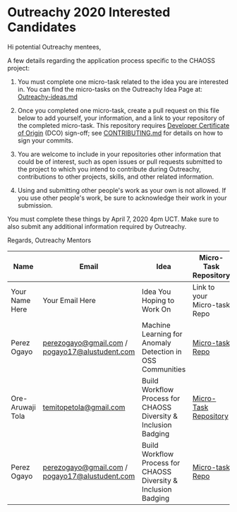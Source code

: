 # Outreachy 2020 Interested Candidates

Hi potential Outreachy mentees,

A few details regarding the application process specific to the CHAOSS project:

1) You must complete one micro-task related to the idea you are interested in. You can find the micro-tasks on the Outreachy Idea Page at: [Outreachy-ideas.md](./Outreachy-ideas.md)

2) Once you completed one micro-task, create a pull request on this file below to add yourself, your information, and a link to your repository of the completed micro-task. This repository requires [Developer Certificate of Origin](https://developercertificate.org/) (DCO) sign-off; see [CONTRIBUTING.md](https://github.com/chaoss/governance/blob/master/CONTRIBUTING.md#code-or-document-change-contributions-github-interface) for details on how to sign your commits.

3) You are welcome to include in your repositories other information that could be of interest, such as open issues or pull requests submitted to the project to which you intend to contribute during Outreachy, contributions to other projects, skills, and other related information.

4) Using and submitting other people's work as your own is not allowed. If you use other people's work, be sure to acknowledge their work in your submission.

You must complete these things by April 7, 2020 4pm UCT. Make sure to also submit any additional information required by Outreachy. 

Regards,
Outreachy Mentors

| Name | Email | Idea | Micro-Task Repository | Project Proposal |
| --- | --- | --- | --- | --- |
| Your Name Here | Your Email Here |  Idea You Hoping to Work On | Link to your Micro-task Repo | Link to Your Proposal |
| Perez Ogayo | perezogayo@gmail.com / pogayo17@alustudent.com | Machine Learning for Anomaly Detection in OSS Communities | [Micro-task Repo](https://github.com/Pogayo/outreachy-augur) | [Proposal link](https://docs.google.com/document/d/1OKLFiXyKZvxc9OMRc4DxwW3kGNWLJfAh7DHqexMgqV0/edit?usp=sharing) |
| Ore-Aruwaji Tola| temitopetola@gmail.com | Build Workflow Process for CHAOSS Diversity & Inclusion Badging  | [Micro-Task Repository](https://github.com/thecraftman/CHAOSS-microtasks )| [Project Proposal](https://docs.google.com/document/d/1wWXZIM60iaA7XtlfNIsI2YZtK1Y_g9UwIFM0jcs0hcc/edit?usp=sharing) |
| Perez Ogayo | perezogayo@gmail.com / pogayo17@alustudent.com | Build Workflow Process for CHAOSS Diversity & Inclusion Badging  | [Micro-task Repo](https://github.com/Pogayo/Chaoss_D-I-Badging-Project_Outreachy) | [Proposal link](https://docs.google.com/document/d/1e4rGg9Ve1uZvto2fu7ClsUUyH-qa3H4GXk6tEYA93ak/edit?usp=sharing) |